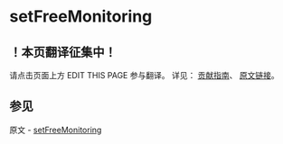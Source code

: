 # setFreeMonitoring

## ！本页翻译征集中！

请点击页面上方 EDIT THIS PAGE 参与翻译。
详见：
[贡献指南]( https://github.com/JinMuInfo/MongoDB-Manual-zh/blob/master/CONTRIBUTING.md )、
[原文链接](  https://docs.mongodb.com/manual/reference/command/setFreeMonitoring/  )。

## 参见

原文 - [setFreeMonitoring]( https://docs.mongodb.com/manual/reference/command/setFreeMonitoring/ )

